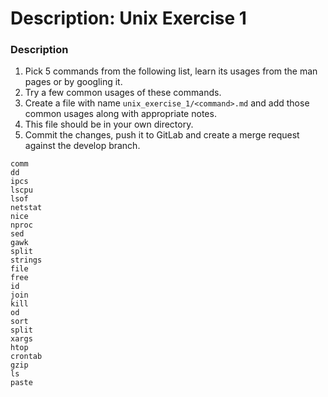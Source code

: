 # Description: Unix Exercise 1

### Description
1. Pick 5 commands from the following list, learn its usages from the man pages or by googling it.
2. Try a few common usages of these commands.   
3. Create a file with name `unix_exercise_1/<command>.md` and add those common usages along with appropriate notes.
4. This file should be in your own directory.
5. Commit the changes, push it to GitLab and create a merge request against the develop branch.

```
comm
dd
ipcs
lscpu
lsof
netstat
nice
nproc
sed
gawk
split
strings
file
free
id
join
kill
od
sort
split
xargs
htop
crontab
gzip
ls
paste
```

